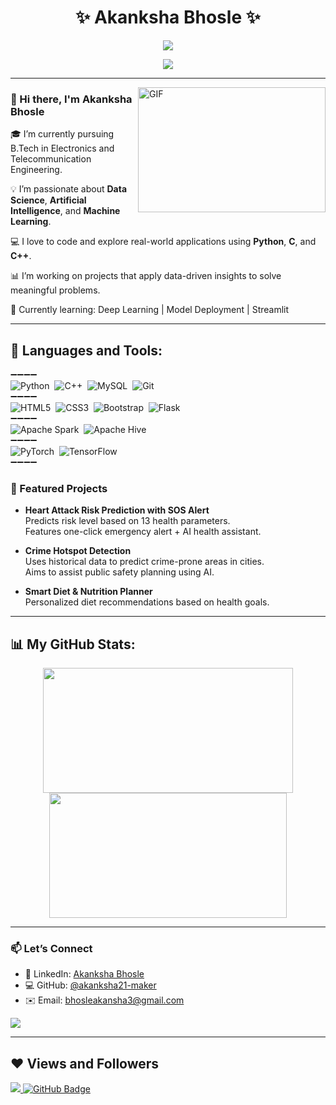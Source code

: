 <h1 align="center">✨ Akanksha Bhosle ✨</h1>

<p align="center">
  <img src="https://readme-typing-svg.herokuapp.com?lines=Passionate+Data+Scientist;Python%2C+C%2C+C%2B%2B+Developer;ML+%7C+AI+%7C+Problem+Solver&center=true&width=500&height=45&color=F70074&vCenter=true&size=22"/>
</p>

<p align="center">
  <a href="https://github.com/akanksha21-maker/akanksha21-maker/raw/main/resumeofakankshabhosle.pdf" target="_blank">
    <img src="https://img.shields.io/badge/📄 Download My Resume-blueviolet?style=for-the-badge&logo=google-drive&logoColor=white">
  </a>
</p>

---


<img align="right" alt="GIF" src="https://dev-to-uploads.s3.amazonaws.com/i/d4tvukbt5mra37cvwklk.gif?raw=true" width="300" height="200"/>

### 👋 Hi there, I'm Akanksha Bhosle

🎓 I’m currently pursuing B.Tech in Electronics and Telecommunication Engineering.

💡 I’m passionate about **Data Science**, **Artificial Intelligence**, and **Machine Learning**.

💻 I love to code and explore real-world applications using **Python**, **C**, and **C++**. 

📊 I’m working on projects that apply data-driven insights to solve meaningful problems.  

🌱 Currently learning: Deep Learning | Model Deployment | Streamlit  

---


 ## 🚀 Languages and Tools:

➖➖➖➖
  </br>
  ![Python](https://img.shields.io/badge/-Python-000?style=for-the-badge&logo=python)&nbsp;
  ![C++](https://img.shields.io/badge/C++-000?style=for-the-badge&logo=C%2B%2B&logoColor=white)&nbsp;
  ![MySQL](https://img.shields.io/badge/-MySQL-000?style=for-the-badge&logo=mysql&logoColor=white)&nbsp;
  ![Git](https://img.shields.io/badge/-Git-000?style=for-the-badge&logo=git)&nbsp;
  </br>
➖➖➖➖
  </br>
  ![HTML5](https://img.shields.io/badge/-HTML5-000?style=for-the-badge&logo=HTML5)&nbsp;
  ![CSS3](https://img.shields.io/badge/-CSS3-000?style=for-the-badge&logo=CSS3&logoColor=blue)&nbsp;
  ![Bootstrap](https://img.shields.io/badge/-Bootstrap-000?style=for-the-badge&logo=bootstrap)&nbsp;
  ![Flask](https://img.shields.io/badge/-Flask-000?style=for-the-badge&logo=flask)&nbsp;
  </br>
➖➖➖➖
  </br>
  ![Apache Spark](https://img.shields.io/badge/Apache%20Spark-000?style=for-the-badge&logo=apachespark&logoColor=red)&nbsp;
  ![Apache Hive](https://img.shields.io/badge/Apache%20Hive-000?style=for-the-badge&logo=apachehive&logoColor=yellow)&nbsp; 
  </br>
➖➖➖➖
 </br>
 ![PyTorch](https://img.shields.io/badge/PyTorch-000?style=for-the-badge&logo=PyTorch&logoColor=blue)&nbsp;
 ![TensorFlow](https://img.shields.io/badge/TensorFlow-000?style=for-the-badge&logo=TensorFlow&logoColor=red)&nbsp;
 </br>
➖➖➖➖


### 📌 Featured Projects

- **Heart Attack Risk Prediction with SOS Alert**  
  Predicts risk level based on 13 health parameters.  
  Features one-click emergency alert + AI health assistant.

- **Crime Hotspot Detection**  
  Uses historical data to predict crime-prone areas in cities.  
  Aims to assist public safety planning using AI.

- **Smart Diet & Nutrition Planner**  
  Personalized diet recommendations based on health goals.

---


## 📊 My GitHub Stats:

<p align="center" float="left">
  <a href="https://github.com/akanksha21-maker">
    <img src="https://streak-stats.demolab.com?user=akanksha21-maker&theme=tokyonight" width="400" height="200"/>
  </a>
  <a href="https://github.com/akanksha21-maker">
    <img src="https://github-readme-stats.vercel.app/api?username=akanksha21-maker&show_icons=true&theme=tokyonight&count_private=true" width="380" height="200"/>
  </a>
</p>

---

### 📫 Let’s Connect

- 💼 LinkedIn: [Akanksha Bhosle](https://www.linkedin.com/in/akanksha-bhosle-0bb8422b4)
- 💻 GitHub: [@akanksha21-maker](https://github.com/akanksha21-maker)
- ✉️ Email: bhosleakansha3@gmail.com

<p align="left">
  <a href="https://github.com/akanksha21-maker/akanksha21-maker/raw/main/resumeofakankshabhosle.pdf" target="_blank">
    <img src="https://img.shields.io/badge/📄 Download My Resume-blue?style=flat-square&logo=github&logoColor=white">
  </a>
</p>

---

## ❤️ Views and Followers
<a href="https://github.com/akanksha21-maker">
  <img src="https://komarev.com/ghpvc/?username=akanksha21-maker">
</a>
<a href="https://github.com/akanksha21-maker?tab=followers">
  <img src="https://img.shields.io/github/followers/akanksha21-maker?label=Followers&style=social" alt="GitHub Badge">
</a>
